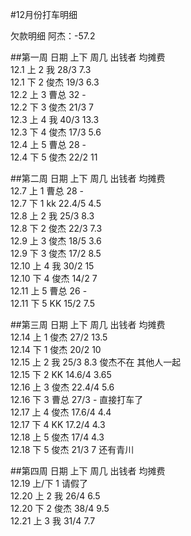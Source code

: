 #12月份打车明细

欠款明细
阿杰：-57.2   

##第一周
日期  上下  周几  出钱者  均摊费<br />
12.1  上  2 我    28/3 7.3<br />
12.1  下  2 俊杰  19/3 6.3<br />
12.2  上  3 曹总  32 -<br />
12.2  下  3 俊杰  21/3 7<br />
12.3  上  4 我    40/3 13.3<br />
12.3  下  4 俊杰  17/3 5.6<br />
12.4  上  5 曹总  28 -<br />
12.4  下  5 俊杰  22/2 11<br />

##第二周
日期  上下  周几  出钱者  均摊费<br />
12.7  上  1 曹总    28 -<br />
12.7  下  1 kk      22.4/5 4.5 <Br />
12.8  上  2 我      25/3 8.3 <br />
12.8  下  2 俊杰    22/3 7.3 <br />
12.9  上  3 俊杰    18/5 3.6 <br />
12.9  下  3 俊杰    17/2 8.5 <br />
12.10 上  4 我      30/2 15  <br />
12.10 下  4 俊杰    14/2 7   <br />
12.11 上  5 曹总    26   -   <br />
12.11 下  5 KK      15/2 7.5   <br />

##第三周
日期  上下  周几  出钱者  均摊费<br />
12.14 上  1 俊杰    27/2 13.5<br />
12.14 下  1 俊杰    20/2 10<br />
12.15 上  2 我      25/3 8.3 俊杰不在 其他人一起<br />
12.15 下  2 KK      14.6/4 3.65<br />
12.16 上  3 俊杰    22.4/4 5.6<br />
12.16 下  3 曹总    27/3 - 直接打车了 <br />
12.17 上  4 俊杰    17.6/4 4.4<br />
12.17 下  4 KK      17.2/4 4.3<br />
12.18 上  5 俊杰    17/4 4.3<br />
12.18 下  5 俊杰    21/3 7  还有青川<br />

##第四周
日期  上下  周几  出钱者  均摊费<br />
12.19 上/下 1 请假了<br />
12.20 上  2 我    26/4 6.5<br />
12.20 下  2 俊杰  38/4 9.5<br />
12.21 上  3 我    31/4 7.7<br />
